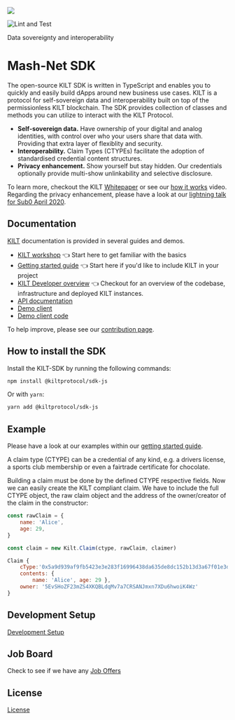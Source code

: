 [![](https://user-images.githubusercontent.com/1248214/57789522-600fcc00-7739-11e9-86d9-73d7032f40fc.png)
](https://kilt.io)

![Lint and Test](https://github.com/KILTprotocol/sdk-js/workflows/Lint%20and%20Test/badge.svg)

Data sovereignty and interoperability

# Mash-Net SDK

The open-source KILT SDK is written in TypeScript and enables you to quickly and easily build dApps around new business use cases. KILT is a protocol for self-sovereign data and interoperability built on top of the permissionless KILT blockchain. The SDK provides collection of classes and methods you can utilize to interact with the KILT Protocol.

- **Self-sovereign data.** Have ownership of your digital and analog identities, with control over who your users share that data with. Providing that extra layer of flexiblity and security.
- **Interoperability.** Claim Types (CTYPEs) facilitate the adoption of standardised credential content structures.
- **Privacy enhancement.** Show yourself but stay hidden. Our credentials optionally provide multi-show unlinkability and selective disclosure.

To learn more, checkout the KILT [Whitepaper](https://kilt.io/wp-content/uploads/2019/05/KILT-Whitepaper-v2019-May-28.pdf) or see our [how it works](https://kilt.io/kilt-data-sovereignty-and-interoperability/) video.
Regarding the privacy enhancement, please have a look at our [lightning talk for Sub0 April 2020](https://drive.google.com/file/d/16HHPn1BA5o-W8QCeHfoTI1tNb5yQUZzt/view?usp=sharing).

## Documentation

[KILT](https://kilt.io) documentation is provided in several guides and demos.

- [KILT workshop](https://github.com/KILTprotocol/kilt-workshop-101) 👈 Start here to get familiar with the basics
- [Getting started guide](https://github.com/KILTprotocol/sdk-js/blob/develop/docs/getting-started.md) 👈 Start here if you'd like to include KILT in your project
- [KILT Developer overview](https://dev.kilt.io/) 👈 Checkout for an overview of the codebase, infrastructure and deployed KILT instances.
- [API documentation](https://kiltprotocol.github.io/sdk-js)
- [Demo client](https://kilt.io/developers-sub/kilt-demo-client/)
- [Demo client code](https://github.com/KILTprotocol/demo-client)

To help improve, please see our [contribution page](https://github.com/KILTprotocol/sdk-js/blob/develop/docs/contribution-guide.md).

## How to install the SDK

Install the KILT-SDK by running the following commands:

```bash
npm install @kiltprotocol/sdk-js
```

Or with `yarn`:

```bash
yarn add @kiltprotocol/sdk-js
```

## Example

Please have a look at our examples within our [getting started guide](https://github.com/KILTprotocol/sdk-js/blob/develop/docs/getting-started.md).

A claim type (CTYPE) can be a credential of any kind, e.g. a drivers license, a sports club membership or even a fairtrade certificate for chocolate.

Building a claim must be done by the defined CTYPE respective fields.
Now we can easily create the KILT compliant claim. We have to include the full CTYPE object, the raw claim object and the address of the owner/creator of the claim in the constructor:

```javascript
const rawClaim = {
    name: 'Alice',
    age: 29,
}

const claim = new Kilt.Claim(ctype, rawClaim, claimer)

Claim {
    cType:'0x5a9d939af9fb5423e3e283f16996438da635de8dc152b13d3a67f01e3d6b0fc0',
    contents: {
        name: 'Alice', age: 29 },
    owner: '5EvSHoZF23mZS4XKQBLdqMv7a7CRSANJmxn7XDu6hwoiK4Wz'
}
```

## Development Setup

[Development Setup](https://github.com/KILTprotocol/sdk-js/blob/develop/docs/development-setup.md)

## Job Board

Check to see if we have any [Job Offers](https://kilt.io/job-offers/)

## License

[License](https://github.com/KILTprotocol/sdk-js/blob/develop/LICENSE)
